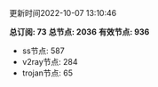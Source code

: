 更新时间2022-10-07 13:10:46

**总订阅: 73**
**总节点: 2036**
**有效节点: 936**
- ss节点: 587
- v2ray节点: 284
- trojan节点: 65
